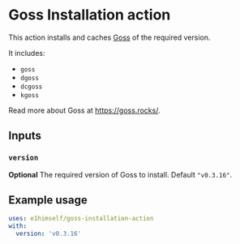 # Goss Installation action

This action installs and caches [Goss](https://goss.rocks/) of the required version.

It includes:

- `goss`
- `dgoss`
- `dcgoss`
- `kgoss`

Read more about Goss at https://goss.rocks/.

## Inputs

### `version`

**Optional** The required version of Goss to install. Default `"v0.3.16"`.

## Example usage

```yml
uses: e1himself/goss-installation-action
with:
  version: 'v0.3.16'
```
